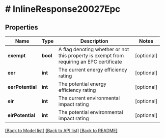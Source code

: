 # # InlineResponse20027Epc

## Properties

Name | Type | Description | Notes
------------ | ------------- | ------------- | -------------
**exempt** | **bool** | A flag denoting whether or not this property is exempt from requiring an EPC certificate | [optional]
**eer** | **int** | The current energy efficiency rating | [optional]
**eerPotential** | **int** | The potential energy efficiency rating | [optional]
**eir** | **int** | The current environmental impact rating | [optional]
**eirPotential** | **int** | The potential environmental impact rating | [optional]

[[Back to Model list]](../../README.md#models) [[Back to API list]](../../README.md#endpoints) [[Back to README]](../../README.md)
